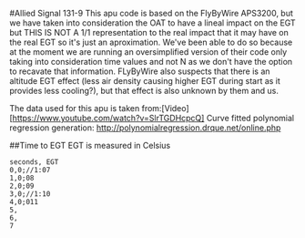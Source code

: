 #Allied Signal 131-9
This apu code is based on the FlyByWire APS3200, but we have taken into consideration the OAT to have a lineal impact on the EGT but THIS IS NOT A 1/1 representation to the real impact that it may have on the real EGT so it's just an aproximation. We've been able to do so because at the moment we are running an oversimplified version of their code only taking into consideration time values and not N as we don't have the option to recavate that information. FLyByWire also suspects that there is an altitude EGT effect (less air density causing higher EGT during start as it provides less cooling?), but that effect is also unknown by them and us.

The data used for this apu is taken from:[Video][https://www.youtube.com/watch?v=SlrTGDHcpcQ]
Curve fitted polynomial regression generation: http://polynomialregression.drque.net/online.php

##Time to EGT
EGT is measured in Celsius
```
seconds, EGT
0,0;//1:07
1,0;08
2,0;09
3,0;//1:10
4,0;011
5,
6,
7
```


